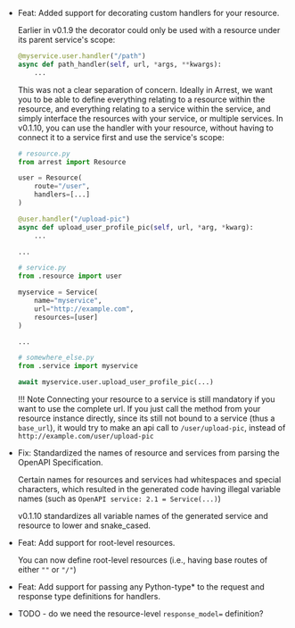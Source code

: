 - Feat: Added support for decorating custom handlers for your resource.

    Earlier in v0.1.9 the decorator could only be used with a resource under its parent service's scope:

    ```python
    @myservice.user.handler("/path")
    async def path_handler(self, url, *args, **kwargs):
        ...
    ```

    This was not a clear separation of concern. Ideally in Arrest, we want you to be able to define everything relating to a resource within the resource, and everything relating to a service within the service, and simply interface the resources with your service, or multiple services.
    In v0.1.10, you can use the handler with your resource, without having to connect it to a service first and use the service's scope:

    ```python
    # resource.py
    from arrest import Resource

    user = Resource(
        route="/user",
        handlers=[...]
    )

    @user.handler("/upload-pic")
    async def upload_user_profile_pic(self, url, *arg, *kwarg):
        ...

    ...

    # service.py
    from .resource import user

    myservice = Service(
        name="myservice",
        url="http://example.com",
        resources=[user]
    )

    ...

    # somewhere_else.py
    from .service import myservice

    await myservice.user.upload_user_profile_pic(...)
    ```

    !!! Note
        Connecting your resource to a service is still mandatory if you want to use the complete url. If you just call the method from your resource instance directly, since its still not bound to a service (thus a `base_url`), it would try to make an api call to `/user/upload-pic`, instead of `http://example.com/user/upload-pic`


- Fix: Standardized the names of resource and services from parsing the OpenAPI Specification.

    Certain names for resources and services had whitespaces and special characters, which resulted in the generated code having illegal variable names (such as `OpenAPI service: 2.1 = Service(...)`)

    v0.1.10 standardizes all variable names of the generated service and resource to lower and snake_cased.

- Feat: Add support for root-level resources.

    You can now define root-level resources (i.e., having base routes of either `""` or `"/"`)

- Feat: Add support for passing any Python-type* to the request and response type definitions for handlers.

- TODO - do we need the resource-level `response_model=` definition?
